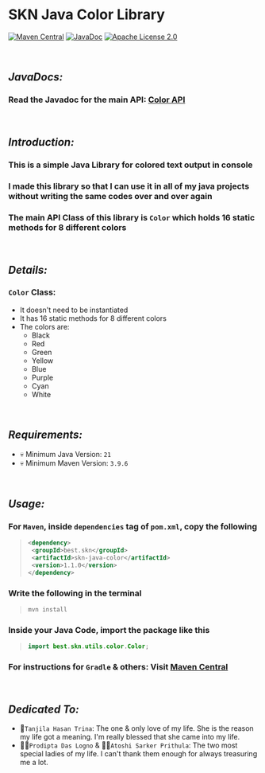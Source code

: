 # SKN Java Color Library

[![Maven Central](https://img.shields.io/maven-central/v/best.skn/skn-java-color)](https://central.sonatype.com/artifact/best.skn/skn-java-color) [![JavaDoc](https://javadoc.io/badge2/best.skn/skn-java-color/javadoc.svg)](https://javadoc.io/doc/best.skn/skn-java-color) [![Apache License 2.0](https://img.shields.io/badge/License-Apache_2.0-blue.svg)](https://opensource.org/licenses/Apache-2.0)

&nbsp;

## **_JavaDocs:_**

### Read the Javadoc for the main API: [Color API](https://javadoc.io/doc/best.skn/skn-java-color/latest/best/skn/utils/Color.html)

&nbsp;

## **_Introduction:_**

### This is a simple Java Library for colored text output in console

### I made this library so that I can use it in all of my java projects without writing the same codes over and over again

### The main API Class of this library is `Color` which holds 16 static methods for 8 different colors

&nbsp;

## **_Details:_**

### **`Color` Class:**

- It doesn't need to be instantiated
- It has 16 static methods for 8 different colors
- The colors are:
  - Black
  - Red
  - Green
  - Yellow
  - Blue
  - Purple
  - Cyan
  - White

&nbsp;

## **_Requirements:_**

- 💀 Minimum Java Version: `21`
- 💀 Minimum Maven Version: `3.9.6`

&nbsp;

## **_Usage:_**

### For `Maven`, inside `dependencies` tag of `pom.xml`, copy the following

> ```xml
> <dependency>
>  <groupId>best.skn</groupId>
>  <artifactId>skn-java-color</artifactId>
>  <version>1.1.0</version>
> </dependency>
> ```

### Write the following in the terminal

> ```zsh
> mvn install
> ```

### Inside your Java Code, import the package like this

> ```java
> import best.skn.utils.color.Color;
> ```

### For instructions for `Gradle` & others: Visit [Maven Central](https://central.sonatype.com/artifact/best.skn/skn-java-color)

&nbsp;

## **_Dedicated To:_**

- 🌹`Tanjila Hasan Trina`: The one & only love of my life. She is the reason my life got a meaning. I'm really blessed that she came into my life.
- 👩‍🎨`Prodipta Das Logno` & 🧛‍♀️`Atoshi Sarker Prithula`: The two most special ladies of my life. I can't thank them enough for always treasuring me a lot.
